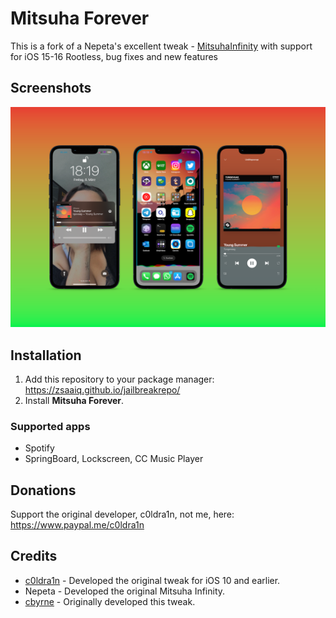 # Mitsuha Forever

This is a fork of a Nepeta's excellent tweak - [MitsuhaInfinity](https://github.com/Nepeta/MitsuhaInfinity) with support for iOS 15-16 Rootless, bug fixes and new features

## Screenshots
<img src="Preview.png" alt="Preview" />

## Installation

1. Add this repository to your package manager: https://zsaaiq.github.io/jailbreakrepo/
2. Install **Mitsuha Forever**.

### Supported apps
* Spotify
* SpringBoard, Lockscreen, CC Music Player

## Donations

Support the original developer, c0ldra1n, not me, here: https://www.paypal.me/c0ldra1n

## Credits

* [c0ldra1n](https://github.com/c0ldra1n/) - Developed the original tweak for iOS 10 and earlier.
* Nepeta - Developed the original Mitsuha Infinity.
* [cbyrne](https://github.com/conorthedev) - Originally developed this tweak.
